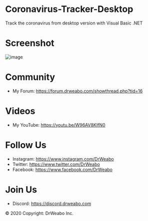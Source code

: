 # Coronavirus-Tracker-Desktop
Track the coronavirus from desktop version with Visual Basic .NET

# Screenshot
![image](https://media.discordapp.net/attachments/524271574660939792/690561925016453210/unknown.png?width=1126&height=634)

# Community

- My Forum: https://forum.drweabo.com/showthread.php?tid=16

# Videos

- My YouTube: https://youtu.be/W96AV8KIfN0

# Follow Us

- Instagram: https://www.instagram.com/DrWeabo
- Twitter: https://www.twitter.com/DrWeabo
- Facebook: https://www.facebook.com/DrWeabo

# Join Us

- Discord: https://discord.drweabo.com

© 2020 Copyright: DrWeabo Inc.
